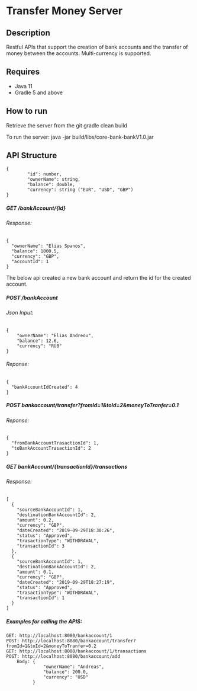 # Transfer Money Server

## Description
Restful APIs that support the creation of bank accounts and the transfer 
of money between the accounts. Multi-currency is supported.

## Requires
* Java 11
* Gradle 5 and above

## How to run
Retrieve the server from the git
    gradle clean build

To run the server:
    java -jar build/libs/core-bank-bankV1.0.jar
    
## API Structure    
    {
            "id": number,
            "ownerName": string,
            "balance": double,
            "currency": string ("EUR", "USD", "GBP")
    }    

##### GET /bankAccount/{id}
###### Response:
    {
      "ownerName": "Elias Spanos",
      "balance": 1000.5,
      "currency": "GBP",
      "accountId": 1
    }

The below api created a new bank account and return the id for the 
created account.

##### POST /bankAccount
###### Json Input:
    {
        "ownerName": "Elias Andreou",
        "balance": 12.6,
        "currency": "RUB"
    }
###### Reponse:
    {
      "bankAccountIdCreated": 4
    }
    
##### POST bankaccount/transfer?fromId=1&toId=2&moneyToTranfer=0.1
###### Reponse:
    {
      "fromBankAccountTrasactionId": 1,
      "toBankAccountTrasactionId": 2
    }
    
##### GET bankAccount/{transactionId}/transactions
###### Response:
    [
      {
        "sourceBankAccountId": 1,
        "destinationBankAccountId": 2,
        "amount": 0.2,
        "currency": "GBP",
        "dateCreated": "2019-09-29T18:30:26",
        "status": "Approved",
        "trasactionType": "WITHDRAWAL",
        "transactionId": 3
      },
      {
        "sourceBankAccountId": 1,
        "destinationBankAccountId": 2,
        "amount": 0.1,
        "currency": "GBP",
        "dateCreated": "2019-09-29T18:27:19",
        "status": "Approved",
        "trasactionType": "WITHDRAWAL",
        "transactionId": 1
      }
    ]
    
##### Examples for calling the APIS: 
    GET: http://localhost:8080/bankaccount/1
    POST: http://localhost:8080/bankaccount/transfer?fromId=1&toId=2&moneyToTranfer=0.2
    GET: http://localhost:8080/bankaccount/1/transactions
    POST: http://localhost:8080/bankaccount/add
        Body: {
                  "ownerName": "Andreas",
                  "balance": 200.0,
                  "currency": "USD"
              }
    